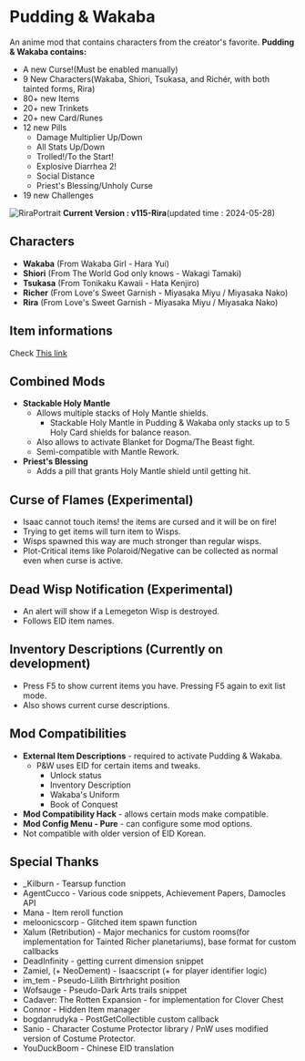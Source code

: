 # Pudding & Wakaba

An anime mod that contains characters from the creator's favorite.
**Pudding & Wakaba contains:**
- A new Curse!(Must be enabled manually)
- 9 New Characters(Wakaba, Shiori, Tsukasa, and Richér, with both tainted forms, Rira)
- 80+ new Items
- 20+ new Trinkets
- 20+ new Card/Runes
- 12 new Pills
   - Damage Multiplier Up/Down
   - All Stats Up/Down
   - Trolled!/To the Start!
   - Explosive Diarrhea 2!
   - Social Distance
   - Priest's Blessing/Unholy Curse
- 19 new Challenges

![RiraPortrait](https://github.com/kohashiwakaba/Pudding-Wakaba/assets/37092106/8bf2009d-706b-4d2e-940c-bbd13ec817c8)
**Current Version : v115-Rira**(updated time : 2024-05-28)

## Characters

- **Wakaba** (From Wakaba Girl - Hara Yui)
- **Shiori** (From The World God only knows - Wakagi Tamaki)
- **Tsukasa** (From Tonikaku Kawaii - Hata Kenjiro)
- **Richer** (From Love's Sweet Garnish - Miyasaka Miyu / Miyasaka Nako)
- **Rira** (From Love's Sweet Garnish - Miyasaka Miyu / Miyasaka Nako)

## Item informations

Check [This link](https://kohashiwakaba.notion.site/4e87f1c646524283896401a270750755?v=b0de151aac874afa8aec361b255110f9)

## Combined Mods
- **Stackable Holy Mantle**
  - Allows multiple stacks of Holy Mantle shields.
    - Stackable Holy Mantle in Pudding & Wakaba only stacks up to 5 Holy Card shields for balance reason.
  - Also allows to activate Blanket for Dogma/The Beast fight.
  - Semi-compatible with Mantle Rework.
- **Priest's Blessing**
  - Adds a pill that grants Holy Mantle shield until getting hit.

## Curse of Flames (Experimental)
- Isaac cannot touch items! the items are cursed and it will be on fire!
- Trying to get items will turn item to Wisps.
- Wisps spawned this way are much stronger than regular wisps.
- Plot-Critical items like Polaroid/Negative can be collected as normal even when curse is active.

## Dead Wisp Notification (Experimental)
- An alert will show if a Lemegeton Wisp is destroyed.
- Follows EID item names.

## Inventory Descriptions (Currently on development)
- Press F5 to show current items you have. Pressing F5 again to exit list mode.
- Also shows current curse descriptions.

## Mod Compatibilities
- **External Item Descriptions** - required to activate Pudding & Wakaba.
   - P&W uses EID for certain items and tweaks.
      - Unlock status
      - Inventory Description
      - Wakaba's Uniform
      - Book of Conquest
- **Mod Compatibility Hack** - allows certain mods make compatible.
- **Mod Config Menu - Pure** - can configure some mod options.
- Not compatible with older version of EID Korean.

## Special Thanks
- _Kilburn - Tearsup function
- AgentCucco - Various code snippets, Achievement Papers, Damocles API
- Mana - Item reroll function
- meloonicscorp - Glitched item spawn function
- Xalum (Retribution) - Major mechanics for custom rooms(for implementation for Tainted Richer planetariums), base format for custom callbacks
- DeadInfinity - getting current dimension snippet
- Zamiel, (+ NeoDement) - Isaacscript (+ for player identifier logic)
- im_tem - Pseudo-Lilith Birtrhright position
- Wofsauge - Pseudo-Dark Arts trails snippet
- Cadaver: The Rotten Expansion - for implementation for Clover Chest
- Connor - Hidden Item manager
- bogdanrudyka - PostGetCollectible custom callback
- Sanio - Character Costume Protector library / PnW uses modified version of Costume Protector.
- YouDuckBoom - Chinese EID translation
